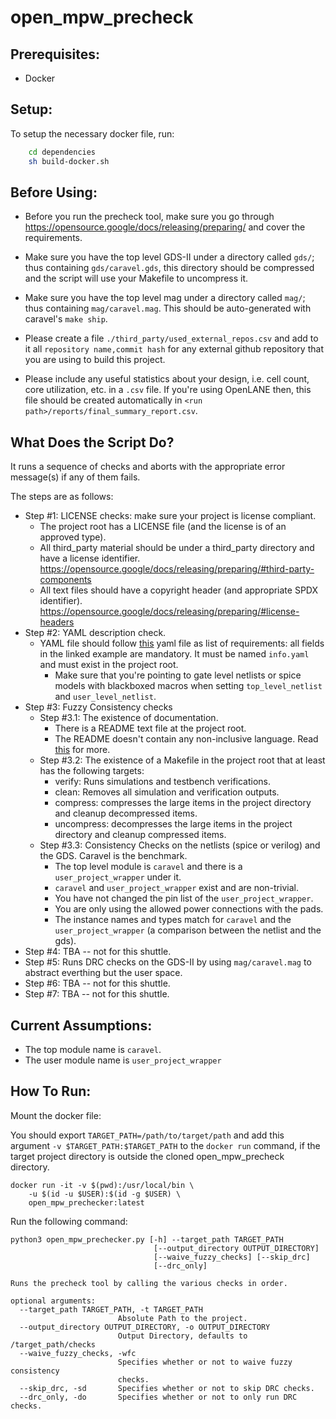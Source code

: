 # open_mpw_precheck

## Prerequisites:

- Docker

## Setup:

To setup the necessary docker file, run:
```bash
    cd dependencies
    sh build-docker.sh
```

## Before Using:

- Before you run the precheck tool, make sure you go through https://opensource.google/docs/releasing/preparing/ and cover the requirements.

- Make sure you have the top level GDS-II under a directory called `gds/`; thus containing `gds/caravel.gds`, this directory should be compressed and the script will use your Makefile to uncompress it.

- Make sure you have the top level mag under a directory called `mag/`; thus containing `mag/caravel.mag`. This should be auto-generated with caravel's `make ship`.

- Please create a file `./third_party/used_external_repos.csv` and add to it all `repository name,commit hash` for any external github repository that you are using to build this project.

- Please include any useful statistics about your design, i.e. cell count, core utilization, etc. in a `.csv` file. If you're using OpenLANE then, this file should be created automatically in `<run path>/reports/final_summary_report.csv`.

## What Does the Script Do?

It runs a sequence of checks and aborts with the appropriate error message(s) if any of them fails.

The steps are as follows:

- Step #1: LICENSE checks: make sure your project is license compliant.
  - The project root has a LICENSE file (and the license is of an approved type).
  - All third_party material should be under a third_party directory and have a license identifier. https://opensource.google/docs/releasing/preparing/#third-party-components
  - All text files should have a copyright header (and appropriate SPDX identifier). https://opensource.google/docs/releasing/preparing/#license-headers
- Step #2: YAML description check.
  - YAML file should follow [this](https://github.com/efabless/caravel/blob/release/info.yaml) yaml file as list of requirements: all fields in the linked example are mandatory. It must be named `info.yaml` and must exist in the project root.
    - Make sure that you're pointing to gate level netlists or spice models with blackboxed macros when setting `top_level_netlist` and `user_level_netlist`.
- Step #3: Fuzzy Consistency checks
  - Step #3.1: The existence of documentation.
    - There is a README text file at the project root.
    - The README doesn't contain any non-inclusive language. Read [this](https://opensource.google/docs/releasing/preparing/#inclusive) for more.
  - Step #3.2: The existence of a Makefile in the project root that at least has the following targets:
    - verify: Runs simulations and testbench verifications.
    - clean: Removes all simulation and verification outputs.
    - compress: compresses the large items in the project directory and cleanup decompressed items.
    - uncompress: decompresses the large items in the project directory and cleanup compressed items.
  - Step #3.3: Consistency Checks on the netlists (spice or verilog) and the GDS. Caravel is the benchmark.
    - The top level module is `caravel` and there is a `user_project_wrapper` under it.
    - `caravel` and `user_project_wrapper` exist and are non-trivial.
    - You have not changed the pin list of the `user_project_wrapper`.
    - You are only using the allowed power connections with the pads.
    - The instance names and types match for `caravel` and the `user_project_wrapper` (a comparison between the netlist and the gds).
- Step #4: TBA -- not for this shuttle.
- Step #5: Runs DRC checks on the GDS-II by using `mag/caravel.mag` to abstract everthing but the user space.
- Step #6: TBA -- not for this shuttle.
- Step #7: TBA -- not for this shuttle.

## Current Assumptions:
- The top module name is `caravel`.
- The user module name is `user_project_wrapper`

## How To Run:
Mount the docker file:

You should export `TARGET_PATH=/path/to/target/path` and add this argument `-v $TARGET_PATH:$TARGET_PATH` to the `docker run` command, if the target project directory is outside the cloned open_mpw_precheck directory.

```
docker run -it -v $(pwd):/usr/local/bin \
    -u $(id -u $USER):$(id -g $USER) \
    open_mpw_prechecker:latest
```
Run the following command:

```
python3 open_mpw_prechecker.py [-h] --target_path TARGET_PATH
                                [--output_directory OUTPUT_DIRECTORY]
                                [--waive_fuzzy_checks] [--skip_drc]
                                [--drc_only]

Runs the precheck tool by calling the various checks in order.

optional arguments:
  --target_path TARGET_PATH, -t TARGET_PATH
                        Absolute Path to the project.
  --output_directory OUTPUT_DIRECTORY, -o OUTPUT_DIRECTORY
                        Output Directory, defaults to /target_path/checks
  --waive_fuzzy_checks, -wfc
                        Specifies whether or not to waive fuzzy consistency
                        checks.
  --skip_drc, -sd       Specifies whether or not to skip DRC checks.
  --drc_only, -do       Specifies whether or not to only run DRC checks.

```
